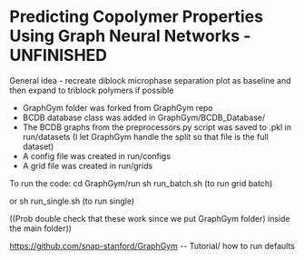 # Predicting Copolymer Properties Using Graph Neural Networks - UNFINISHED

General idea - recreate diblock microphase separation plot as baseline and then expand to triblock polymers if possible


- GraphGym folder was forked from GraphGym repo
- BCDB database class was added in GraphGym/BCDB_Database/
- The BCDB graphs from the preprocessors.py script was saved to .pkl in run/datasets (I let GraphGym handle the split so that file is the full dataset)
- A config file was created in run/configs
- A grid file was created in run/grids


To run the code: 
cd GraphGym/run
sh run_batch.sh (to run grid batch)

or 
sh run_single.sh (to run single)

((Prob double check that these work since we put GraphGym folder) inside the main folder))


https://github.com/snap-stanford/GraphGym -- Tutorial/ how to run defaults
